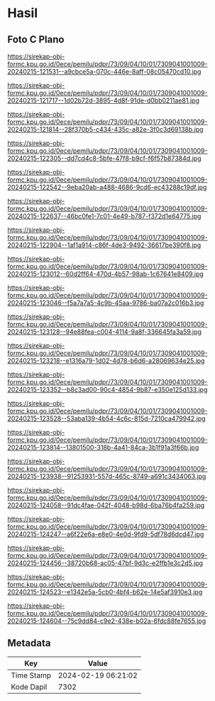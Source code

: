# Hasil

## Foto C Plano

https://sirekap-obj-formc.kpu.go.id/0ece/pemilu/pdpr/73/09/04/10/01/7309041001009-20240215-121531--a9cbce5a-070c-446e-8aff-08c05470cd10.jpg

https://sirekap-obj-formc.kpu.go.id/0ece/pemilu/pdpr/73/09/04/10/01/7309041001009-20240215-121717--1d02b72d-3895-4d8f-91de-d0bb0211ae81.jpg

https://sirekap-obj-formc.kpu.go.id/0ece/pemilu/pdpr/73/09/04/10/01/7309041001009-20240215-121814--28f370b5-c434-435c-a82e-3f0c3d69138b.jpg

https://sirekap-obj-formc.kpu.go.id/0ece/pemilu/pdpr/73/09/04/10/01/7309041001009-20240215-122305--dd7cd4c8-5bfe-47f8-b9cf-f6f57b87384d.jpg

https://sirekap-obj-formc.kpu.go.id/0ece/pemilu/pdpr/73/09/04/10/01/7309041001009-20240215-122542--9eba20ab-a488-4686-9cd6-ec43288c19df.jpg

https://sirekap-obj-formc.kpu.go.id/0ece/pemilu/pdpr/73/09/04/10/01/7309041001009-20240215-122637--46bc0fe1-7c01-4e49-b787-f372d1e64775.jpg

https://sirekap-obj-formc.kpu.go.id/0ece/pemilu/pdpr/73/09/04/10/01/7309041001009-20240215-122904--1af1a914-c86f-4de3-9492-36617be390f8.jpg

https://sirekap-obj-formc.kpu.go.id/0ece/pemilu/pdpr/73/09/04/10/01/7309041001009-20240215-123012--60d2ff64-470d-4b57-98ab-1c67641e8409.jpg

https://sirekap-obj-formc.kpu.go.id/0ece/pemilu/pdpr/73/09/04/10/01/7309041001009-20240215-123046--f5a7a7a5-4c9b-45aa-9786-ba07a2c016b3.jpg

https://sirekap-obj-formc.kpu.go.id/0ece/pemilu/pdpr/73/09/04/10/01/7309041001009-20240215-123128--94e88fea-c004-4114-9a8f-336645fa3a59.jpg

https://sirekap-obj-formc.kpu.go.id/0ece/pemilu/pdpr/73/09/04/10/01/7309041001009-20240215-123218--e1316a79-1d02-4d78-b6d6-a28069634e25.jpg

https://sirekap-obj-formc.kpu.go.id/0ece/pemilu/pdpr/73/09/04/10/01/7309041001009-20240215-123352--b8c3ad00-90c4-4854-9b87-e350e125d133.jpg

https://sirekap-obj-formc.kpu.go.id/0ece/pemilu/pdpr/73/09/04/10/01/7309041001009-20240215-123528--53aba139-4b54-4c6c-815d-7210ca479942.jpg

https://sirekap-obj-formc.kpu.go.id/0ece/pemilu/pdpr/73/09/04/10/01/7309041001009-20240215-123814--13801500-318b-4a41-84ca-3b1f91a3f66b.jpg

https://sirekap-obj-formc.kpu.go.id/0ece/pemilu/pdpr/73/09/04/10/01/7309041001009-20240215-123938--91253931-557d-465c-8749-a691c3434063.jpg

https://sirekap-obj-formc.kpu.go.id/0ece/pemilu/pdpr/73/09/04/10/01/7309041001009-20240215-124058--91dc4fae-042f-4048-b98d-6ba76b4fa259.jpg

https://sirekap-obj-formc.kpu.go.id/0ece/pemilu/pdpr/73/09/04/10/01/7309041001009-20240215-124247--a6f22e6a-e8e0-4e0d-9fd9-5df78d6dcd47.jpg

https://sirekap-obj-formc.kpu.go.id/0ece/pemilu/pdpr/73/09/04/10/01/7309041001009-20240215-124456--38720b68-ac05-47bf-9d3c-e2ffb1e3c2d5.jpg

https://sirekap-obj-formc.kpu.go.id/0ece/pemilu/pdpr/73/09/04/10/01/7309041001009-20240215-124523--e1342e5a-5cb0-4bf4-b62e-14e5af3910e3.jpg

https://sirekap-obj-formc.kpu.go.id/0ece/pemilu/pdpr/73/09/04/10/01/7309041001009-20240215-124604--75c9dd84-c9e2-438e-b02a-6fdc88fe7655.jpg


## Metadata

| Key        | Value               |
| ---------- | ------------------- |
| Time Stamp | 2024-02-19 06:21:02 |
| Kode Dapil | 7302                |




